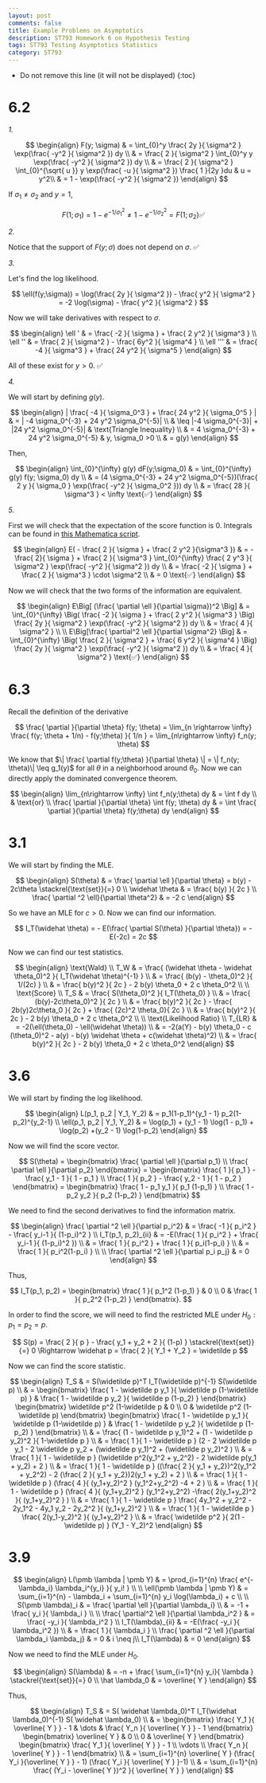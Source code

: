 ```yaml
---
layout: post
comments: false
title: Example Problems on Asymptotics
description: ST793 Homework 6 on Hypothesis Testing
tags: ST793 Testing Asymptotics Statistics
category: ST793
---
```


* Do not remove this line (it will not be displayed)
{:toc}

# 6.2

_1._

$$
\begin{align}
F(y; \sigma) & = \int_{0}^y \frac{ 2y }{ \sigma^2 } \exp(\frac{ -y^2 }{ \sigma^2 }) dy \\
    & = \frac{ 2 }{ \sigma^2 } \int_{0}^y y \exp(\frac{ -y^2 }{ \sigma^2 }) dy \\
    & = \frac{ 2 }{ \sigma^2 } \int_{0}^{\sqrt{ u }} y \exp(\frac{ -u }{ \sigma^2 }) \frac{ 1 }{2y  }du & u = y^2\\
    & = 1 - \exp(\frac{ -y^2 }{ \sigma^2 })
\end{align}
$$

If $\sigma_1 \neq \sigma_2$ and $y=1$,

$$
F(1; \sigma_1) = 1 - e^{-1/\sigma_1^2} \neq 1 - e^{-1/\sigma_2^2} = F(1; \sigma_2) \text{✅}
$$

_2._

Notice that the support of $F(y; \sigma)$ does not depend on $\sigma$. ✅
 
 _3._
 
 Let's find the log likelihood.
 
 $$
 \ell(f(y;\sigma)) = \log(\frac{ 2y }{ \sigma^2 }) - \frac{ y^2 }{ \sigma^2 } = -2 \log(\sigma) - \frac{ y^2 }{ \sigma^2 }
 $$
 
 Now we will take derivatives with respect to $\sigma$. 
 
 $$
 \begin{align}
 \ell ' & = \frac{ -2 }{ \sigma } + \frac{ 2 y^2 }{ \sigma^3 } \\
 \ell '' & = \frac{ 2 }{ \sigma^2 } - \frac{ 6y^2 }{ \sigma^4 } \\
 \ell ''' & = \frac{ -4 }{ \sigma^3 } + \frac{ 24 y^2 }{ \sigma^5 }
 \end{align}
 $$
 
 All of these exist for $y > 0$. ✅
 
 _4._
 
 We will start by defining $g(y)$.
 
 $$
 \begin{align}
 | \frac{ -4 }{ \sigma_0^3 } + \frac{ 24 y^2 }{ \sigma_0^5 } | & = | -4 \sigma_0^{-3} + 24 y^2 \sigma_0^{-5}| \\
    & \leq |-4 \sigma_0^{-3}| + |24 y^2 \sigma_0^{-5}| & \text{Triangle Inequality} \\
    & = 4 \sigma_0^{-3} + 24 y^2 \sigma_0^{-5} & y, \sigma_0 >0 \\
    & = g(y)
 \end{align}
 $$
 
 Then,
 
 $$
 \begin{align}
 \int_{0}^{\infty} g(y) dF(y;\sigma_0) & =  \int_{0}^{\infty} g(y) f(y; \sigma_0) dy \\
    & = (4 \sigma_0^{-3} + 24 y^2 \sigma_0^{-5})(\frac{ 2 y }{ \sigma_0 } \exp(\frac{ -y^2 }{ \sigma_0^2 })) dy \\
    & = \frac{ 28 }{ \sigma^3 } < \infty \text{✅}
 \end{align}
 $$
 
 _5._
 
 First we will check that the expectation of the score function is 0. Integrals can be found in [this Mathematica script](https://github.com/JimmyJHickey/grad-scripts/blob/master/st793-advanced-inference/hw6/hw6.nb).
 
 $$
 \begin{align}
 E( - \frac{ 2 }{ \sigma } + \frac{ 2 y^2 }{\sigma^3  }) & = -\frac{  2}{ \sigma } + \frac{ 2 }{ \sigma^3 } \int_{0}^{\infty} \frac{ 2 y^3 }{ \sigma^2 } \exp(\frac{ -y^2 }{ \sigma^2 }) dy \\
    & = \frac{ -2 }{ \sigma } + \frac{ 2 }{ \sigma^3 } \cdot \sigma^2 \\
    & = 0 \text{✅}
 \end{align}
 $$
 
 Now we will check that the two forms of the information are equivalent.
 
 $$
 \begin{align}
 E\Big[ (\frac{ \partial \ell }{\partial \sigma})^2  \Big] & =   \int_{0}^{\infty} \Big( \frac{ -2 }{ \sigma } + \frac{ 2 y^2 }{ \sigma^3 }  \Big) \frac{ 2y }{ \sigma^2 } \exp(\frac{ -y^2 }{ \sigma^2 }) dy \\
    & = \frac{ 4 }{ \sigma^2 } \\ \\
 E\Big[\frac{ \partial^2 \ell }{\partial \sigma^2}  \Big] & = \int_{0}^{\infty} \Big( \frac{ 2 }{ \sigma^2 } + \frac{ 6 y^2 }{ \sigma^4 }  \Big) \frac{ 2y }{ \sigma^2 } \exp(\frac{ -y^2 }{ \sigma^2 }) dy \\
    & = \frac{ 4 }{ \sigma^2 } \text{✅} 
 \end{align}
 $$
 

 
# 6.3

Recall the definition of the derivative

$$
\frac{ \partial  }{\partial \theta} f(y; \theta) = \lim_{n \rightarrow \infty} \frac{ f(y; \theta + 1/n) - f(y;\theta) }{ 1/n } = \lim_{n\rightarrow \infty} f_n(y; \theta)
$$

We know that $\| \frac{ \partial f(y;\theta) }{\partial \theta} \| = \|  f_n(y; \theta)\| \leq g_1(y)$ for all $\theta$ in a neighborhood around $\theta_0$. Now we can directly apply the dominated convergence theorem.

$$
\begin{align}
\lim_{n\rightarrow \infty} \int f_n(y;\theta) dy & = \int f dy \\
    & \text{or} \\
\frac{ \partial  }{\partial \theta} \int f(y; \theta) dy & = \int \frac{ \partial  }{\partial \theta} f(y;\theta) dy
\end{align}
$$


# 3.1
We will start by finding the MLE.


$$
\begin{align}
S(\theta) & = \frac{ \partial \ell }{\partial \theta} = b(y) - 2c\theta \stackrel{\text{set}}{=} 0  \\
\widehat \theta & = \frac{ b(y) }{ 2c } \\
\frac{ \partial ^2 \ell}{\partial \theta^2} & = -2 c
\end{align}
$$

So we have an MLE for $c > 0$. Now we can find our information.

$$
I_T(\widehat \theta) = - E(\frac{ \partial S(\theta) }{\partial \theta}) = -E(-2c) = 2c
$$

Now we can find our test statistics.

$$
\begin{align}
\text{Wald} \\
T_W &  = \frac{ (\widehat \theta - \widehat \theta_0)^2 }{ I_T(\widehat \theta)^{-1} } \\
    & = \frac{ (b(y) - \theta_0)^2 }{ 1/(2c) } \\
    & = \frac{ b(y)^2 }{ 2c } - 2 b(y) \theta_0 + 2 c \theta_0^2 \\ \\
\text{Score} \\
T_S & = \frac{ S(\theta_0)^2 }{ I_T(\theta_0) } \\
    & = \frac{ (b(y)-2c\theta_0)^2 }{ 2c } \\
    & = \frac{ b(y)^2 }{ 2c } - \frac{ 2b(y)2c\theta_0 }{ 2c } + \frac{ (2c)^2 \theta_0}{ 2c } \\
    & = \frac{ b(y)^2 }{ 2c } - 2 b(y) \theta_0 + 2 c \theta_0^2 \\ \\
\text{Likelihood Ratio} \\
T_{LR} & = -2(\ell(\theta_0) - \ell(\widehat \theta)) \\
    & = -2(a(Y) - b(y) \theta_0 - c (\theta_0)^2 - a(y) - b(y) \widehat \theta + c(\widehat \theta)^2) \\
     & = \frac{ b(y)^2 }{ 2c } - 2 b(y) \theta_0 + 2 c \theta_0^2
\end{align}
$$

# 3.6
We will start by finding the log likelihood.

$$
\begin{align}
L(p_1, p_2 | Y_1, Y_2) & = p_1(1-p_1)^{y_1 - 1} p_2(1-p_2)^{y_2-1} \\
\ell(p_1, p_2 | Y_1, Y_2) & = \log(p_1) + (y_1 - 1) \log(1 - p_1) + \log(p_2) +(y_2 - 1) \log(1-p_2)
\end{align}
$$

Now we will find the score vector.

$$
S(\theta) = \begin{bmatrix}
\frac{ \partial \ell }{\partial p_1} \\ \frac{ \partial \ell }{\partial p_2} \end{bmatrix}
= \begin{bmatrix}
\frac{ 1 }{ p_1 } - \frac{ y_1 - 1 }{ 1 - p_1 } \\
\frac{ 1 }{ p_2 } - \frac{ y_2 - 1 }{ 1 - p_2 }
\end{bmatrix}
= \begin{bmatrix}
\frac{ 1 - p_1 y_1 }{ p_1 (1-p_1) } \\
\frac{ 1 - p_2 y_2 }{ p_2 (1-p_2) }
\end{bmatrix}
$$

We need to find the second derivatives to find the information matrix.

$$
\begin{align}
\frac{ \partial ^2 \ell }{\partial p_i^2} & = \frac{ -1 }{ p_i^2 } - \frac{ y_i-1 }{ (1-p_i)^2 } \\
I_T(p_1, p_2)_{ii} & = -E(\frac{ 1 }{ p_i^2 } + \frac{ y_i-1 }{ (1-p_i)^2 }) \\
    & = \frac{ 1 }{ p_i^2 } + \frac{ 1 }{ p_i(1-p_i) } \\
    & = \frac{ 1 }{ p_i^2(1-p_i) } \\ \\
\frac{ \partial ^2 \ell }{\partial p_i p_j} & = 0 
\end{align}
$$

Thus,

$$
I_T(p_1, p_2) = \begin{bmatrix}
\frac{ 1 }{ p_1^2 (1-p_1) } & 0 \\
0 & \frac{ 1 }{ p_2^2 (1-p_2) }
\end{bmatrix}.
$$

In order to find the score, we will need to find the restricted MLE under $H_0: p_1 = p_2 = p$. 

$$
S(p) = \frac{ 2 }{ p } - \frac{ y_1 + y_2 + 2 }{ (1-p) } \stackrel{\text{set}}{=} 0 \Rightarrow \widehat p = \frac{ 2 }{ Y_1 + Y_2 } = \widetilde p
$$

Now we can find the score statistic.

$$
\begin{align}
T_S & = S(\widetilde p)^T I_T(\widetilde p)^{-1} S(\widetilde p) \\
    & = \begin{bmatrix}
\frac{ 1 - \widetilde p y_1 }{ \widetilde p (1-\widetilde p) } &
\frac{ 1 - \widetilde p y_2 }{ \widetilde p (1-p_2) }
\end{bmatrix} 
\begin{bmatrix}
\widetilde p^2 (1-\widetilde p & 0 \\
0 & \widetilde p^2 (1-\widetilde p)
\end{bmatrix}
\begin{bmatrix}
\frac{ 1 - \widetilde p y_1 }{ \widetilde p (1-\widetilde p) } &
\frac{ 1 - \widetilde p y_2 }{ \widetilde p (1-p_2) }
\end{bmatrix} \\
    & = \frac{ (1 - \widetilde p y_1)^2 + (1 - \widetilde p y_2)^2 }{ 1-\widetilde p } \\
    & = \frac{ 1 }{ 1 - \widetilde p } (2 - 2 \widetilde p y_1 - 2 \widetilde p y_2 + (\widetilde p y_1)^2 + (\widetilde p y_2)^2 ) \\
    & = \frac{ 1 }{ 1 - \widetilde p } (\widetilde p^2(y_1^2 + y_2^2) - 2 \widetilde p(y_1 + y_2) + 2 ) \\
    & = \frac{ 1 }{ 1 - \widetilde p } ((\frac{ 2 }{ y_1 +  y_2})^2(y_1^2 + y_2^2) - 2 (\frac{ 2 }{ y_1 +  y_2})2(y_1 + y_2) + 2 ) \\
    & = \frac{ 1 }{ 1 - \widetilde p } (\frac{ 4 }{ (y_1+y_2)^2 } (y_1^2+y_2^2) -4 + 2   ) \\
    & = \frac{ 1 }{ 1 - \widetilde p } (\frac{ 4 }{ (y_1+y_2)^2 } (y_1^2+y_2^2) -\frac{ 2(y_1+y_2)^2 }{ (y_1+y_2)^2 }  ) \\
    & = \frac{ 1 }{ 1 - \widetilde p } \frac{ 4y_1^2 + y_2^2 - 2y_1^2 - 4y_1 y_2 - 2y_2^2 }{ (y_1+y_2)^2 } \\
    & = \frac{ 1 }{ 1 - \widetilde p } \frac{ 2(y_1-y_2)^2 }{ (y_1+y_2)^2 } \\
    & =  \frac{ \widetilde p^2 }{ 2(1 - \widetilde p) } (Y_1 - Y_2)^2
\end{align} 
$$

# 3.9
$$
\begin{align}
L(\pmb \lambda | \pmb Y) & = \prod_{i=1}^{n} \frac{ e^{-\lambda_i} \lambda_i^{y_i} }{ y_i! } \\ \\
\ell(\pmb \lambda | \pmb Y) & = \sum_{i=1}^{n} - \lambda_i + \sum_{i=1}^{n} y_i \log(\lambda_i) + c \\ \\
S(\pmb \lambda)_i & = \frac{ \partial \ell }{\partial \lambda_i} \\
    & = -1 + \frac{ y_i }{ \lambda_i } \\ \\
\frac{ \partial^2 \ell }{\partial \lambda_i^2 } & = \frac{ -y_i }{ \lambda_i^2 } \\
I_T(\lambda)_{ii} & = -E(\frac{ -y_i }{ \lambda_i^2 }) \\
    & = \frac{ 1 }{ \lambda_i } \\
\frac{ \partial ^2 \ell }{\partial \lambda_i \lambda_j} & = 0 & i \neq j\\
I_T(\lambda) & = 0
\end{align}
$$

Now we need to find the MLE under $H_0$.

$$
\begin{align}
S(\lambda) & = -n + \frac{ \sum_{i=1}^{n} y_i}{ \lambda } \stackrel{\text{set}}{=} 0 \\
\hat \lambda_0 & = \overline{ Y }
\end{align}
$$

Thus,

$$
\begin{align}
T_S & = S( \widehat \lambda_0)^T I_T(\widehat \lambda_0)^{-1} S( \widehat \lambda_0) \\
    & = \begin{bmatrix}
\frac{ Y_1 }{ \overline{ Y } } - 1 & \dots & \frac{ Y_n }{ \overline{ Y } } - 1
\end{bmatrix}
\begin{bmatrix}
\overline{ Y } & 0 \\
0 & \overline{ Y }
\end{bmatrix} 
\begin{bmatrix}
\frac{ Y_1 }{ \overline{ Y } } - 1 \\ \vdots \\ \frac{ Y_n }{ \overline{ Y } } - 1
\end{bmatrix} \\
    & = \sum_{i=1}^{n} \overline{ Y } (\frac{ Y_i }{\overline{ Y } } - 1) (\frac{ Y_i }{ \overline{ Y } }-1) \\
    & = \sum_{i=1}^{n} \frac{ (Y_i - \overline{ Y })^2 }{ \overline{ Y } }
\end{align} 
$$